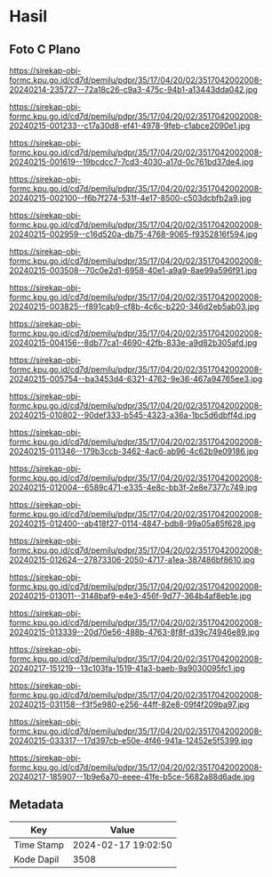 # Hasil

## Foto C Plano

https://sirekap-obj-formc.kpu.go.id/cd7d/pemilu/pdpr/35/17/04/20/02/3517042002008-20240214-235727--72a18c26-c9a3-475c-94b1-a13443dda042.jpg

https://sirekap-obj-formc.kpu.go.id/cd7d/pemilu/pdpr/35/17/04/20/02/3517042002008-20240215-001233--c17a30d8-ef41-4978-9feb-c1abce2090e1.jpg

https://sirekap-obj-formc.kpu.go.id/cd7d/pemilu/pdpr/35/17/04/20/02/3517042002008-20240215-001619--19bcdcc7-7cd3-4030-a17d-0c761bd37de4.jpg

https://sirekap-obj-formc.kpu.go.id/cd7d/pemilu/pdpr/35/17/04/20/02/3517042002008-20240215-002100--f6b7f274-531f-4e17-8500-c503dcbfb2a9.jpg

https://sirekap-obj-formc.kpu.go.id/cd7d/pemilu/pdpr/35/17/04/20/02/3517042002008-20240215-002959--c16d520a-db75-4768-9065-f9352816f594.jpg

https://sirekap-obj-formc.kpu.go.id/cd7d/pemilu/pdpr/35/17/04/20/02/3517042002008-20240215-003508--70c0e2d1-6958-40e1-a9a9-8ae99a596f91.jpg

https://sirekap-obj-formc.kpu.go.id/cd7d/pemilu/pdpr/35/17/04/20/02/3517042002008-20240215-003825--f891cab9-cf8b-4c6c-b220-346d2eb5ab03.jpg

https://sirekap-obj-formc.kpu.go.id/cd7d/pemilu/pdpr/35/17/04/20/02/3517042002008-20240215-004156--8db77ca1-4690-42fb-833e-a9d82b305afd.jpg

https://sirekap-obj-formc.kpu.go.id/cd7d/pemilu/pdpr/35/17/04/20/02/3517042002008-20240215-005754--ba3453d4-6321-4762-9e36-467a94765ee3.jpg

https://sirekap-obj-formc.kpu.go.id/cd7d/pemilu/pdpr/35/17/04/20/02/3517042002008-20240215-010802--90def333-b545-4323-a36a-1bc5d6dbff4d.jpg

https://sirekap-obj-formc.kpu.go.id/cd7d/pemilu/pdpr/35/17/04/20/02/3517042002008-20240215-011346--179b3ccb-3462-4ac6-ab96-4c62b9e09186.jpg

https://sirekap-obj-formc.kpu.go.id/cd7d/pemilu/pdpr/35/17/04/20/02/3517042002008-20240215-012004--6589c471-e335-4e8c-bb3f-2e8e7377c749.jpg

https://sirekap-obj-formc.kpu.go.id/cd7d/pemilu/pdpr/35/17/04/20/02/3517042002008-20240215-012400--ab418f27-0114-4847-bdb8-99a05a85f628.jpg

https://sirekap-obj-formc.kpu.go.id/cd7d/pemilu/pdpr/35/17/04/20/02/3517042002008-20240215-012624--27873306-2050-4717-a1ea-387486bf8610.jpg

https://sirekap-obj-formc.kpu.go.id/cd7d/pemilu/pdpr/35/17/04/20/02/3517042002008-20240215-013011--3148baf9-e4e3-456f-9d77-364b4af8eb1e.jpg

https://sirekap-obj-formc.kpu.go.id/cd7d/pemilu/pdpr/35/17/04/20/02/3517042002008-20240215-013339--20d70e56-488b-4763-8f8f-d39c74946e89.jpg

https://sirekap-obj-formc.kpu.go.id/cd7d/pemilu/pdpr/35/17/04/20/02/3517042002008-20240217-151219--13c103fa-1519-41a3-baeb-9a9030095fc1.jpg

https://sirekap-obj-formc.kpu.go.id/cd7d/pemilu/pdpr/35/17/04/20/02/3517042002008-20240215-031158--f3f5e980-e256-44ff-82e8-09f4f209ba97.jpg

https://sirekap-obj-formc.kpu.go.id/cd7d/pemilu/pdpr/35/17/04/20/02/3517042002008-20240215-033317--17d397cb-e50e-4f46-941a-12452e5f5399.jpg

https://sirekap-obj-formc.kpu.go.id/cd7d/pemilu/pdpr/35/17/04/20/02/3517042002008-20240217-185907--1b9e6a70-eeee-41fe-b5ce-5682a88d6ade.jpg


## Metadata

| Key        | Value               |
| ---------- | ------------------- |
| Time Stamp | 2024-02-17 19:02:50 |
| Kode Dapil | 3508                |



